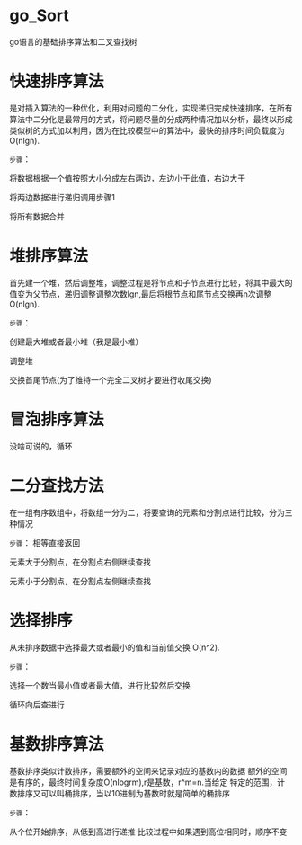 # go_Sort
go语言的基础排序算法和二叉查找树


# 快速排序算法

是对插入算法的一种优化，利用对问题的二分化，实现递归完成快速排序，在所有算法中二分化是最常用的方式，将问题尽量的分成两种情况加以分析，最终以形成类似树的方式加以利用，因为在比较模型中的算法中，最快的排序时间负载度为 O(nlgn).

```步骤```：

将数据根据一个值按照大小分成左右两边，左边小于此值，右边大于

将两边数据进行递归调用步骤1

将所有数据合并


# 堆排序算法
首先建一个堆，然后调整堆，调整过程是将节点和子节点进行比较，将其中最大的值变为父节点，递归调整调整次数lgn,最后将根节点和尾节点交换再n次调整O(nlgn).

```步骤```：

创建最大堆或者最小堆（我是最小堆）

调整堆

交换首尾节点(为了维持一个完全二叉树才要进行收尾交换)


# 冒泡排序算法

没啥可说的，循环

# 二分查找方法

在一组有序数组中，将数组一分为二，将要查询的元素和分割点进行比较，分为三种情况


```步骤```：
相等直接返回

元素大于分割点，在分割点右侧继续查找

元素小于分割点，在分割点左侧继续查找


# 选择排序

从未排序数据中选择最大或者最小的值和当前值交换 O(n^2).

```步骤```：

选择一个数当最小值或者最大值，进行比较然后交换

循环向后查进行

# 基数排序算法

基数排序类似计数排序，需要额外的空间来记录对应的基数内的数据 额外的空间是有序的，最终时间复杂度O(nlogrm),r是基数，r^m=n.当给定 特定的范围，计数排序又可以叫桶排序，当以10进制为基数时就是简单的桶排序

```步骤```：

从个位开始排序，从低到高进行递推
比较过程中如果遇到高位相同时，顺序不变
#
#
